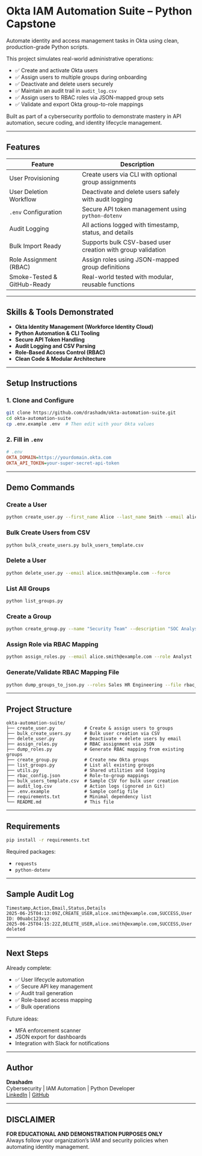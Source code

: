 # Okta IAM Automation Suite – Python Capstone

Automate identity and access management tasks in Okta using clean, production-grade Python scripts.

This project simulates real-world administrative operations:

- ✅ Create and activate Okta users
- ✅ Assign users to multiple groups during onboarding
- ✅ Deactivate and delete users securely
- ✅ Maintain an audit trail in `audit_log.csv`
- ✅ Assign users to RBAC roles via JSON-mapped group sets
- ✅ Validate and export Okta group-to-role mappings

Built as part of a cybersecurity portfolio to demonstrate mastery in API automation, secure coding, and identity lifecycle management.

---

## Features

| Feature                            | Description                                                                 |
|------------------------------------|-----------------------------------------------------------------------------|
| User Provisioning               | Create users via CLI with optional group assignments                        |
| User Deletion Workflow          | Deactivate and delete users safely with audit logging                       |
| `.env` Configuration            | Secure API token management using `python-dotenv`                           |
| Audit Logging                   | All actions logged with timestamp, status, and details                      |
| Bulk Import Ready               | Supports bulk CSV-based user creation with group validation                 |
| Role Assignment (RBAC)         | Assign roles using JSON-mapped group definitions                            |
| Smoke-Tested & GitHub-Ready     | Real-world tested with modular, reusable functions                          |

---

## Skills & Tools Demonstrated

- **Okta Identity Management (Workforce Identity Cloud)**
- **Python Automation & CLI Tooling**
- **Secure API Token Handling**
- **Audit Logging and CSV Parsing**
- **Role-Based Access Control (RBAC)**
- **Clean Code & Modular Architecture**

---

## Setup Instructions

### 1. Clone and Configure

```bash
git clone https://github.com/drashadm/okta-automation-suite.git
cd okta-automation-suite
cp .env.example .env  # Then edit with your Okta values
```

### 2. Fill in `.env`

```ini
# .env
OKTA_DOMAIN=https://yourdomain.okta.com
OKTA_API_TOKEN=your-super-secret-api-token
```

---

## Demo Commands

### Create a User

```bash
python create_user.py --first_name Alice --last_name Smith --email alice.smith@example.com --group_ids groupID1 groupID2
```

### Bulk Create Users from CSV

```bash
python bulk_create_users.py bulk_users_template.csv
```

### Delete a User

```bash
python delete_user.py --email alice.smith@example.com --force
```

### List All Groups

```bash
python list_groups.py
```

### Create a Group

```bash
python create_group.py --name "Security Team" --description "SOC Analysts"
```

### Assign Role via RBAC Mapping

```bash
python assign_roles.py --email alice.smith@example.com --role Analyst
```

### Generate/Validate RBAC Mapping File

```bash
python dump_groups_to_json.py --roles Sales HR Engineering --file rbac_config.json
```

---

## Project Structure

```
okta-automation-suite/
├── create_user.py           # Create & assign users to groups
├── bulk_create_users.py     # Bulk user creation via CSV
├── delete_user.py           # Deactivate + delete users by email
├── assign_roles.py          # RBAC assignment via JSON
├── dump_roles.py            # Generate RBAC mapping from existing groups
├── create_group.py          # Create new Okta groups
├── list_groups.py           # List all existing groups
├── utils.py                 # Shared utilities and logging
├── rbac_config.json         # Role-to-group mappings
├── bulk_users_template.csv  # Sample CSV for bulk user creation
├── audit_log.csv            # Action logs (ignored in Git)
├── .env.example             # Sample config file
├── requirements.txt         # Minimal dependency list
└── README.md                # This file
```

---

## Requirements

```bash
pip install -r requirements.txt
```

Required packages:

- `requests`
- `python-dotenv`

---

## Sample Audit Log

```
Timestamp,Action,Email,Status,Details
2025-06-25T04:13:09Z,CREATE_USER,alice.smith@example.com,SUCCESS,User ID: 00uabc123xyz
2025-06-25T04:15:22Z,DELETE_USER,alice.smith@example.com,SUCCESS,User deleted
```

---

## Next Steps

Already complete:

- ✅ User lifecycle automation  
- ✅ Secure API key management  
- ✅ Audit trail generation  
- ✅ Role-based access mapping  
- ✅ Bulk operations

Future ideas:

- MFA enforcement scanner  
- JSON export for dashboards  
- Integration with Slack for notifications

---

## Author

**Drashadm**  
Cybersecurity | IAM Automation | Python Developer  
[LinkedIn](https://www.linkedin.com/in/drashadm/) | [GitHub](https://github.com/drashadm)

---

## DISCLAIMER

**FOR EDUCATIONAL AND DEMONSTRATION PURPOSES ONLY**  
Always follow your organization’s IAM and security policies when automating identity management.
